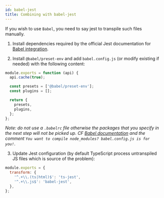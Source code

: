 ```yaml
---
id: babel-jest
title: Combining with babel-jest
---
```


If you wish to use `Babel`, you need to say jest to transpile such files manually.

1. Install dependencies required by the official Jest documentation for [Babel integration](https://jest-bot.github.io/jest/docs/babel.html).

2. Install `@babel/preset-env` and add `babel.config.js` (or modify existing if needed) with the following content:

```js
module.exports = function (api) {
  api.cache(true);

  const presets = ['@babel/preset-env'];
  const plugins = [];

  return {
    presets,
    plugins,
  };
};
```

_Note: do not use a `.babelrc` file otherwise the packages that you specify in the next step will not be picked up. CF [Babel documentation](https://babeljs.io/docs/en/configuration#what-s-your-use-case) and the comment `You want to compile node_modules? babel.config.js is for you!`_.

3. Update Jest configuration (by default TypeScript process untranspiled JS files which is source of the problem):

```js
module.exports = {
  transform: {
    '^.+\\.(ts|html)$': 'ts-jest',
    '^.+\\.js$': 'babel-jest',
  },
};
```
